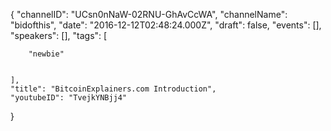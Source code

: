 {
    "channelID": "UCsn0nNaW-02RNU-GhAvCcWA",
    "channelName": "bidofthis",
    "date": "2016-12-12T02:48:24.000Z",
    "draft": false,
    "events": [],
    "speakers": [],
    "tags": [
        
        "newbie"


    ],
    "title": "BitcoinExplainers.com Introduction",
    "youtubeID": "TvejkYNBjj4"
}
